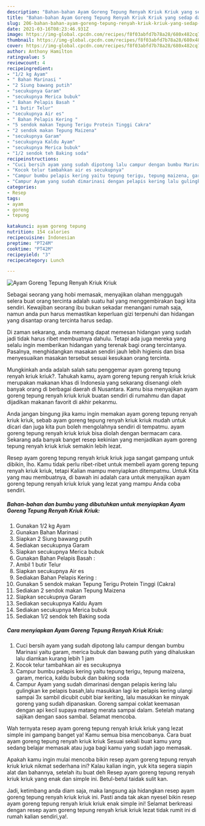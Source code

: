 ```yaml
---
description: "Bahan-bahan Ayam Goreng Tepung Renyah Kriuk Kriuk yang sedap dan Mudah Dibuat"
title: "Bahan-bahan Ayam Goreng Tepung Renyah Kriuk Kriuk yang sedap dan Mudah Dibuat"
slug: 206-bahan-bahan-ayam-goreng-tepung-renyah-kriuk-kriuk-yang-sedap-dan-mudah-dibuat
date: 2021-03-16T08:23:46.931Z
image: https://img-global.cpcdn.com/recipes/f8f03abfd7b78a28/680x482cq70/ayam-goreng-tepung-renyah-kriuk-kriuk-foto-resep-utama.jpg
thumbnail: https://img-global.cpcdn.com/recipes/f8f03abfd7b78a28/680x482cq70/ayam-goreng-tepung-renyah-kriuk-kriuk-foto-resep-utama.jpg
cover: https://img-global.cpcdn.com/recipes/f8f03abfd7b78a28/680x482cq70/ayam-goreng-tepung-renyah-kriuk-kriuk-foto-resep-utama.jpg
author: Anthony Hamilton
ratingvalue: 5
reviewcount: 4
recipeingredient:
- "1/2 kg Ayam"
- " Bahan Marinasi "
- "2 Siung bawang putih"
- "secukupnya Garam"
- "secukupnya Merica bubuk"
- " Bahan Pelapis Basah "
- "1 butir Telur"
- "secukupnya Air es"
- " Bahan Pelapis Kering "
- "5 sendok makan Tepung Terigu Protein Tinggi Cakra"
- "2 sendok makan Tepung Maizena"
- "secukupnya Garam"
- "secukupnya Kaldu Ayam"
- "secukupnya Merica bubuk"
- "1/2 sendok teh Baking soda"
recipeinstructions:
- "Cuci bersih ayam yang sudah dipotong lalu campur dengan bumbu Marinasi yaitu garam, merica bubuk dan bawang putih yang dihaluskan lalu diamkan kurang lebih 1 jam"
- "Kocok telur tambahkan air es secukupnya"
- "Campur bumbu pelapis kering yaitu tepung terigu, tepung maizena, garam, merica, kaldu bubuk dan baking soda"
- "Campur Ayam yang sudah dimarinasi dengan pelapis kering lalu gulingkan ke pelapis basah,lalu masukkan lagi ke pelapis kering ulangi sampai 3x sambil dicubit cubit biar keriting, lalu masukkan ke minyak goreng yang sudah dipanaskan. Goreng sampai coklat keemasan dengan api kecil supaya matang merata sampai dalam. Setelah matang sajikan dengan saos sambal. Selamat mencoba."
categories:
- Resep
tags:
- ayam
- goreng
- tepung

katakunci: ayam goreng tepung 
nutrition: 154 calories
recipecuisine: Indonesian
preptime: "PT24M"
cooktime: "PT42M"
recipeyield: "3"
recipecategory: Lunch

---
```



![Ayam Goreng Tepung Renyah Kriuk Kriuk](https://img-global.cpcdn.com/recipes/f8f03abfd7b78a28/680x482cq70/ayam-goreng-tepung-renyah-kriuk-kriuk-foto-resep-utama.jpg)

Sebagai seorang yang hobi memasak, menyajikan olahan menggugah selera buat orang tercinta adalah suatu hal yang menggembirakan bagi kita sendiri. Kewajiban seorang ibu bukan sekadar menangani rumah saja, namun anda pun harus memastikan keperluan gizi terpenuhi dan hidangan yang disantap orang tercinta harus sedap.

Di zaman  sekarang, anda memang dapat memesan hidangan yang sudah jadi tidak harus ribet membuatnya dahulu. Tetapi ada juga mereka yang selalu ingin memberikan hidangan yang terenak bagi orang tercintanya. Pasalnya, menghidangkan masakan sendiri jauh lebih higienis dan bisa menyesuaikan masakan tersebut sesuai kesukaan orang tercinta. 



Mungkinkah anda adalah salah satu penggemar ayam goreng tepung renyah kriuk kriuk?. Tahukah kamu, ayam goreng tepung renyah kriuk kriuk merupakan makanan khas di Indonesia yang sekarang disenangi oleh banyak orang di berbagai daerah di Nusantara. Kamu bisa menyajikan ayam goreng tepung renyah kriuk kriuk buatan sendiri di rumahmu dan dapat dijadikan makanan favorit di akhir pekanmu.

Anda jangan bingung jika kamu ingin memakan ayam goreng tepung renyah kriuk kriuk, sebab ayam goreng tepung renyah kriuk kriuk mudah untuk dicari dan juga kita pun boleh mengolahnya sendiri di tempatmu. ayam goreng tepung renyah kriuk kriuk bisa diolah dengan bermacam cara. Sekarang ada banyak banget resep kekinian yang menjadikan ayam goreng tepung renyah kriuk kriuk semakin lebih lezat.

Resep ayam goreng tepung renyah kriuk kriuk juga sangat gampang untuk dibikin, lho. Kamu tidak perlu ribet-ribet untuk membeli ayam goreng tepung renyah kriuk kriuk, tetapi Kalian mampu menyiapkan ditempatmu. Untuk Kita yang mau membuatnya, di bawah ini adalah cara untuk menyajikan ayam goreng tepung renyah kriuk kriuk yang lezat yang mampu Anda coba sendiri.

<!--inarticleads1-->

##### Bahan-bahan dan bumbu yang dibutuhkan untuk menyiapkan Ayam Goreng Tepung Renyah Kriuk Kriuk:

1. Gunakan 1/2 kg Ayam
1. Gunakan  Bahan Marinasi :
1. Siapkan 2 Siung bawang putih
1. Sediakan secukupnya Garam
1. Siapkan secukupnya Merica bubuk
1. Gunakan  Bahan Pelapis Basah :
1. Ambil 1 butir Telur
1. Siapkan secukupnya Air es
1. Sediakan  Bahan Pelapis Kering :
1. Gunakan 5 sendok makan Tepung Terigu Protein Tinggi (Cakra)
1. Sediakan 2 sendok makan Tepung Maizena
1. Siapkan secukupnya Garam
1. Sediakan secukupnya Kaldu Ayam
1. Sediakan secukupnya Merica bubuk
1. Sediakan 1/2 sendok teh Baking soda




<!--inarticleads2-->

##### Cara menyiapkan Ayam Goreng Tepung Renyah Kriuk Kriuk:

1. Cuci bersih ayam yang sudah dipotong lalu campur dengan bumbu Marinasi yaitu garam, merica bubuk dan bawang putih yang dihaluskan lalu diamkan kurang lebih 1 jam
1. Kocok telur tambahkan air es secukupnya
1. Campur bumbu pelapis kering yaitu tepung terigu, tepung maizena, garam, merica, kaldu bubuk dan baking soda
1. Campur Ayam yang sudah dimarinasi dengan pelapis kering lalu gulingkan ke pelapis basah,lalu masukkan lagi ke pelapis kering ulangi sampai 3x sambil dicubit cubit biar keriting, lalu masukkan ke minyak goreng yang sudah dipanaskan. Goreng sampai coklat keemasan dengan api kecil supaya matang merata sampai dalam. Setelah matang sajikan dengan saos sambal. Selamat mencoba.




Wah ternyata resep ayam goreng tepung renyah kriuk kriuk yang lezat simple ini gampang banget ya! Kamu semua bisa mencobanya. Cara buat ayam goreng tepung renyah kriuk kriuk Sesuai sekali buat kamu yang sedang belajar memasak atau juga bagi kamu yang sudah jago memasak.

Apakah kamu ingin mulai mencoba bikin resep ayam goreng tepung renyah kriuk kriuk nikmat sederhana ini? Kalau kalian ingin, yuk kita segera siapin alat dan bahannya, setelah itu buat deh Resep ayam goreng tepung renyah kriuk kriuk yang enak dan simple ini. Betul-betul taidak sulit kan. 

Jadi, ketimbang anda diam saja, maka langsung aja hidangkan resep ayam goreng tepung renyah kriuk kriuk ini. Pasti anda tak akan nyesel bikin resep ayam goreng tepung renyah kriuk kriuk enak simple ini! Selamat berkreasi dengan resep ayam goreng tepung renyah kriuk kriuk lezat tidak rumit ini di rumah kalian sendiri,ya!.

